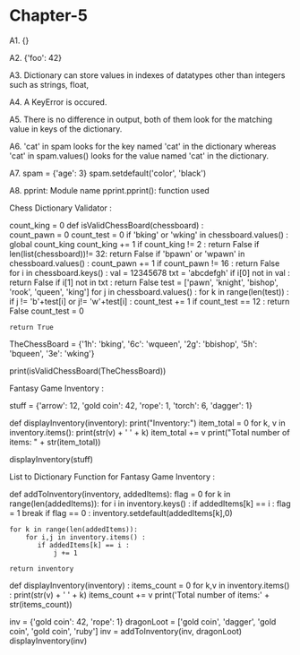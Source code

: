 # Chapter-5

A1. {}

A2. {'foo': 42}

A3. Dictionary can store values in indexes of datatypes other than integers such as strings, float, 

A4. A KeyError is occured.

A5. There is no difference in output, both of them look for the matching value in 
    keys of the dictionary.

A6. 'cat' in spam looks for the key named 'cat' in the dictionary whereas 'cat' in 
     spam.values() looks for the value named 'cat' in the dictionary.     

A7. spam = {'age': 3} 
    spam.setdefault('color', 'black')

A8. pprint: Module name
    pprint.pprint(): function used

Chess Dictionary Validator :

count_king = 0
def isValidChessBoard(chessboard) :   
    count_pawn = 0
    count_test = 0
    if 'bking' or 'wking' in chessboard.values() :
        global count_king 
        count_king += 1
    if count_king != 2 :
        return False
    if len(list(chessboard))!= 32:
        return False
    if 'bpawn' or 'wpawn' in chessboard.values() :
       count_pawn += 1
    if count_pawn != 16 :
        return False
    for i in chessboard.keys() :
        val = 12345678
        txt = 'abcdefgh' 
        if i[0] not in val :
            return False
        if i[1] not in txt :
            return False
    test = ['pawn', 'knight', 'bishop', 'rook', 'queen', 'king']
    for j in chessboard.values() :
        for k in range(len(test)) :
            if j != 'b'+test[i] or j!= 'w'+test[i] :
                count_test += 1
        if count_test == 12 :
            return False
        count_test = 0
    
    return True  
    
    
TheChessBoard = {'1h': 'bking', '6c': 'wqueen', '2g': 'bbishop', '5h': 'bqueen', '3e': 'wking'} 
 
print(isValidChessBoard(TheChessBoard))

Fantasy Game Inventory :

stuff = {'arrow': 12, 'gold coin': 42, 'rope': 1, 'torch': 6, 'dagger': 1}

def displayInventory(inventory):
    print("Inventory:")
    item_total = 0
    for k, v in inventory.items():
        print(str(v) + ' ' + k)
        item_total += v
    print("Total number of items: " + str(item_total))

displayInventory(stuff)


List to Dictionary Function for Fantasy Game Inventory :

def addToInventory(inventory, addedItems):
    flag = 0 
    for k in range(len(addedItems)): 
        for i in inventory.keys() :
            if addedItems[k] == i :
                flag = 1
                break
        if flag == 0 :
            inventory.setdefault(addedItems[k],0) 
                
    for k in range(len(addedItems)): 
        for i,j in inventory.items() :
           if addedItems[k] == i : 
               j += 1   
           
    return inventory           
def displayInventory(inventory) :
    items_count = 0 
    for k,v in inventory.items() :
        print(str(v) + ' ' + k) 
        items_count += v
    print('Total number of items:' + str(items_count))     

inv = {'gold coin': 42, 'rope': 1}
dragonLoot = ['gold coin', 'dagger', 'gold coin', 'gold coin', 'ruby']
inv = addToInventory(inv, dragonLoot)
displayInventory(inv)
 




